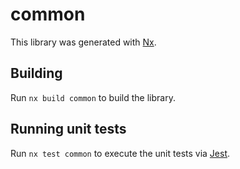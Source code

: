 # common

This library was generated with [Nx](https://nx.dev).



## Building

Run `nx build common` to build the library.





## Running unit tests

Run `nx test common` to execute the unit tests via [Jest](https://jestjs.io).


